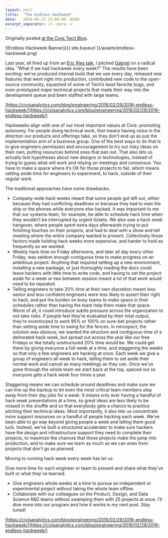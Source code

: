 ```yaml
---
layout: post
title:  "The Endless Hackweek"
date:   2016-04-22 15:06:00 -0500
excerpt_separator: <!--more-->
---
```

Originally posted [at the Civis Tech Blog](https://civisanalytics.com/blog/engineering/2016/02/29/2016-endless-hackweek/).

![Endless Hackweek Banner]({{ site.baseurl }}/assets/endless-hackweek.png)

Last year, all fired up from an [Eric Ries talk](https://www.youtube.com/watch?v=YepH-QiRaAA0), I pitched [Gabriel](https://civisanalytics.com/team/gabriel-burt/) on a radical idea. “What if we had hackweek every week?” The results have been exciting: we’ve produced internal tools that we use every day, released new features that went right into production, contributed new code to the open-source community, squashed of some of Tech’s least favorite bugs, and even prototyped major technical projects that made their way into the development queue and been staffed with large teams.

[https://civisanalytics.com/blog/engineering/2016/02/29/2016-endless-hackweek/](https://civisanalytics.com/blog/engineering/2016/02/29/2016-endless-hackweek/)
<!--more-->

Hackweeks align with one of our most important values at Civis: promoting autonomy. For people doing technical work, that means having voice in the direction our products and offerings take, so they don’t end up as just the implementation arm of a business group. One of the best ways to do that is to give engineers permission and encouragement to try out risky ideas on their own, putting resources behind ones that pan out. That also lets us actually test hypotheses about new designs or technologies, instead of trying to guess what will work and relying on meetings and consensus. You have to make a space where it’s OK for those projects to fail, which means setting aside time for engineers to experiment, to hack, outside of their regular work.

The traditional approaches have some drawbacks:

- Company-wide hack weeks meant that some people got left out, either because they had conflicting deadlines or because they had to man the ship or the phones while everyone else hacked. It was important to me that our systems team, for example, be able to schedule hack time when they wouldn’t be interrupted by urgent tickets. We also saw a hack week hangover, where people spent extra days afterwards trying to put finishing touches on their projects, and had to deal with a show and tell meeting where the entire company wanted to present. Collectively those factors made holding hack weeks more expensive, and harder to hold as frequently as we wanted.
- Weekly hack time on Friday afternoons, and later all day every other Friday, was seldom enough contiguous time to make progress on an ambitious project. Anything that required setting up a new environment, installing a new package, or just thoroughly reading the docs could leave hackers with little time to write code, and having to set the project aside for a week or two between session meant a lot of that work would need to be repeated.
- Telling engineers to take 20% time at their own discretion meant less senior and less confident engineers were less likely to assert their right to hack, and put the burden on busy teams to make space in their schedules rather than having the team help them make that space. Worst of all, it could introduce subtle pressure across the organization to not take risks. If people feel they’re evaluated by their total output, they’re incentivized to work 95% or 100% on sure-bet projects rather than setting aside time to swing for the fences.
In retrospect, the solution was obvious; we wanted the structure and contiguous time of a delineated hack week, but spread out across the year like our free Fridays or like totally unstructured 20% time would be. We could get there by giving everyone a full week at a time, and staggering the weeks so that only a few engineers are hacking at once. Each week we give a group of engineers all week to hack, telling them to set aside their normal work and cancel as many meetings as they can. Once we’ve gone through the whole team we start back at the top, spaced out so everyone gets a hack week four times a year.

Staggering means we can schedule around deadlines and make sure we can line up the backup to let even the most critical team members step away from their day jobs for a week. It means only ever having a handful of hack week presentations at a time, so great ideas are less likely to be missed in the shuffle and so that everybody gets a chance to practice pitching their technical ideas. Most importantly, it also lets us concentrate more support resources on a handful of people hacking each week. We’ve been able to go way beyond giving people a week and telling them good luck. Instead, we’ve built a structured accelerator to make sure hackers have the design and infrastructure support they need to complete their projects, to maximize the chances that those projects make the jump into production, and to make sure we learn as much as we can even from projects that don’t go as planned.

Moving to running hack week every week has let us:

Give more time for each engineer or team to present and share what they’ve built or what they’ve learned.
- Give engineers whole weeks at a time to pursue an independent or experimental project without taking the whole team offline.
- Collaborate with our colleagues on the Product, Design, and Data Science R&D teams without swamping them with 25 projects at once.
I’ll dive more into our program and how it works in my next post. Stay tuned!

[https://civisanalytics.com/blog/engineering/2016/02/29/2016-endless-hackweek/](https://civisanalytics.com/blog/engineering/2016/02/29/2016-endless-hackweek/)
